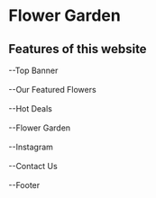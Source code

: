 # Flower Garden
## Features of this website
--Top Banner
<br>
<br>
--Our Featured Flowers
<br>
<br>
--Hot Deals
<br>
<br>
--Flower Garden
<br>
<br>
--Instagram
<br>
<br>
--Contact Us
<br>
<br>
--Footer

